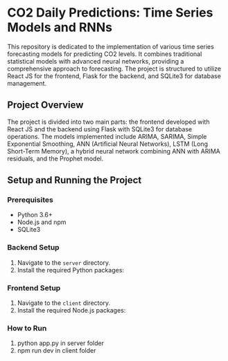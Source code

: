 # CO2 Daily Predictions: Time Series Models and RNNs

This repository is dedicated to the implementation of various time series forecasting models for predicting CO2 levels. It combines traditional statistical models with advanced neural networks, providing a comprehensive approach to forecasting. The project is structured to utilize React JS for the frontend, Flask for the backend, and SQLite3 for database management.

## Project Overview

The project is divided into two main parts: the frontend developed with React JS and the backend using Flask with SQLite3 for database operations. The models implemented include ARIMA, SARIMA, Simple Exponential Smoothing, ANN (Artificial Neural Networks), LSTM (Long Short-Term Memory), a hybrid neural network combining ANN with ARIMA residuals, and the Prophet model.

## Setup and Running the Project

### Prerequisites

- Python 3.6+
- Node.js and npm
- SQLite3

### Backend Setup

1. Navigate to the `server` directory.
2. Install the required Python packages:

### Frontend Setup

1. Navigate to the `client` directory.
2. Install the required Node.js packages:

### How to Run 
1. python app.py in server folder
2. npm run dev in client folder

